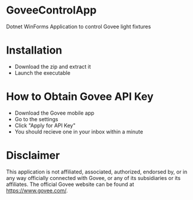 # GoveeControlApp
Dotnet WinForms Application to control Govee light fixtures

# Installation
* Download the zip and extract it
* Launch the executable

# How to Obtain Govee API Key 
* Download the Govee mobile app
* Go to the settings
* Click "Apply for API Key"
* You should recieve one in your inbox within a minute

# Disclaimer
This application is not affiliated, associated, authorized, endorsed by, or in any way officially connected with Govee, 
or any of its subsidiaries or its affiliates. The official Govee website can be found at https://www.govee.com/.
